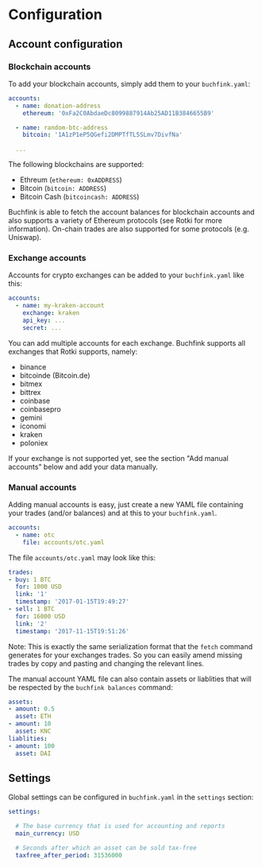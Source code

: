 # Configuration

## Account configuration

### Blockchain accounts

To add your blockchain accounts, simply add them to your `buchfink.yaml`:

```yaml
accounts:
  - name: donation-address
    ethereum: '0xFa2C0AbdaeDc8099887914Ab25AD11B3846655B9'

  - name: random-btc-address
    bitcoin: '1A1zP1eP5QGefi2DMPTfTL5SLmv7DivfNa'

  ...
```

The following blockchains are supported:

  * Ethreum (`ethereum: 0xADDRESS`)
  * Bitcoin (`bitcoin: ADDRESS`)
  * Bitcoin Cash (`bitcoincash: ADDRESS`)

Buchfink is able to fetch the account balances for blockchain accounts and
also supports a variety of Ethereum protocols (see Rotki for more information).
On-chain trades are also supported for some protocols (e.g. Uniswap).

### Exchange accounts

Accounts for crypto exchanges can be added to your `buchfink.yaml` like this:

```yaml
accounts:
  - name: my-kraken-account
    exchange: kraken
    api_key: ...
    secret: ...
```

You can add multiple accounts for each exchange. Buchfink supports all
exchanges that Rotki supports, namely:

  * binance
  * bitcoinde (Bitcoin.de)
  * bitmex
  * bittrex
  * coinbase
  * coinbasepro
  * gemini
  * iconomi
  * kraken
  * poloniex

If your exchange is not supported yet, see the section "Add manual accounts"
below and add your data manually.

### Manual accounts

Adding manual accounts is easy, just create a new YAML file containing your
trades (and/or balances) and at this to your `buchfink.yaml`.

```yaml
accounts:
  - name: otc
    file: accounts/otc.yaml
```

The file `accounts/otc.yaml` may look like this:

```yaml
trades:
- buy: 1 BTC
  for: 1000 USD
  link: '1'
  timestamp: '2017-01-15T19:49:27'
- sell: 1 BTC
  for: 16000 USD
  link: '2'
  timestamp: '2017-11-15T19:51:26'
```

Note: This is exactly the same serialization format that the `fetch` command
generates for your exchanges trades. So you can easily amend missing trades by
copy and pasting and changing the relevant lines.

The manual account YAML file can also contain assets or liablities that will be
respected by the `buchfink balances` command:

```yaml
assets:
- amount: 0.5
  asset: ETH
- amount: 10
  asset: KNC
liablities:
- amount: 100
  asset: DAI
```

## Settings

Global settings can be configured in `buchfink.yaml` in the `settings` section:

```yaml
settings:

  # The base currency that is used for accounting and reports
  main_currency: USD

  # Seconds after which an asset can be sold tax-free
  taxfree_after_period: 31536000
```

